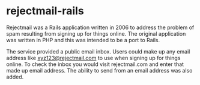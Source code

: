 rejectmail-rails
================

Rejectmail was a Rails application written in 2006 to address the problem of spam resulting from signing up for things online. The original application was written in PHP and this was intended to be a port to Rails. 

The service provided a public email inbox. Users could make up any email address like xyz123@rejectmail.com to use when signing up for things online. To check the inbox you would visit rejectmail.com and enter that made up email address. The ability to send from an email address was also added.